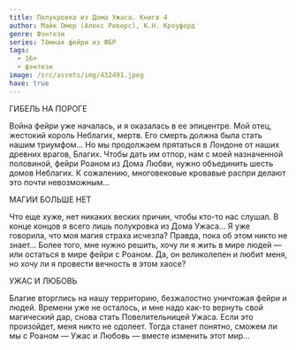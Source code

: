 ```yaml
---
title: Полукровка из Дома Ужаса. Книгв 4
author: Майк Омер (Алекс Риверс), К.Н. Кроуфорд
genre: Фэнтези
series: Тёмная фейри из ФБР
tags:
  - 16+
  - фэнтези
image: /src/assets/img/432491.jpeg
have: true
---
```

ГИБЕЛЬ НА ПОРОГЕ

Война фейри уже началась, и я оказалась в ее эпицентре. Мой отец, жестокий король Неблагих, мертв. Его смерть должна была стать нашим триумфом… Но мы продолжаем прятаться в Лондоне от наших древних врагов, Благих. Чтобы дать им отпор, нам с моей назначенной половиной, фейри Роаном из Дома Любви, нужно объединить шесть домов Неблагих. К сожалению, многовековые кровавые распри делают это почти невозможным…

МАГИИ БОЛЬШЕ НЕТ

Что еще хуже, нет никаких веских причин, чтобы кто-то нас слушал. В конце концов я всего лишь полукровка из Дома Ужаса… Я уже говорила, что моя магия страха исчезла? Правда, пока об этом никто не знает… Более того, мне нужно решить, хочу ли я жить в мире людей — или остаться в мире фейри с Роаном. Да, он великолепен и любит меня, но хочу ли я провести вечность в этом хаосе?

УЖАС И ЛЮБОВЬ

Благие вторглись на нашу территорию, безжалостно уничтожая фейри и людей. Времени уже не осталось, и мне надо как-то вернуть свой магический дар, снова стать Повелительницей Ужаса. Если это произойдет, меня никто не одолеет. Тогда станет понятно, сможем ли мы с Роаном — Ужас и Любовь — вместе изменить этот мир…
